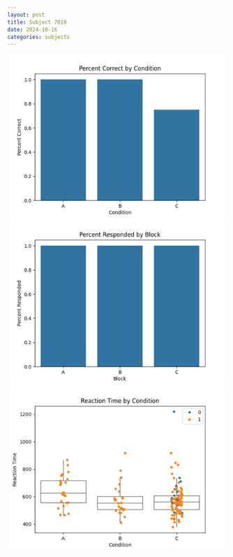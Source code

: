 ```yaml
---
layout: post
title: Subject 7019
date: 2024-10-16
categories: subjects
---
```


![](data/7019/run-13/7019_ATS_percent_correct.png)
![](data/7019/run-13/7019_ATS_percent_responded.png)
![](data/7019/run-13/7019_ATS_rt.png)
